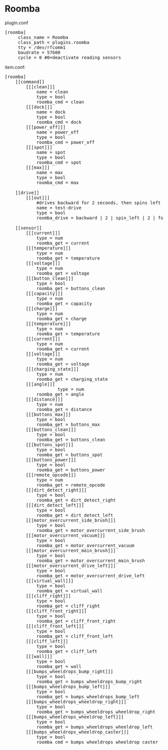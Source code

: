 Roomba
====

plugin.conf
<pre>
[roomba]
     class_name = Roomba
     class_path = plugins.roomba
     tty = /dev/rfcomm1
     baudrate = 57600
     cycle = 0 #0=deactivate reading sensors
</pre>


item.conf:
<pre>[roomba]
    [[command]]
        [[[clean]]]
            name = clean
            type = bool
            roomba_cmd = clean
        [[[dock]]]
            name = dock
            type = bool
            roomba_cmd = dock
        [[[power_off]]]
            name = power_off
            type = bool
            roomba_cmd = power_off
        [[[spot]]]
            name = spot
            type = bool
            roomba_cmd = spot
        [[[max]]]
            name = max
            type = bool
            roomba_cmd = max
            
    [[drive]]
        [[[out]]]
            #drives backward for 2 seconds, then spins left for 2 seconds, then drives forward for 3 seconds, then spins right for 3 seconds, then stops and starts to clean after 2 seconds
            name = test-drive
            type = bool
            roomba_drive = backward | 2 | spin_left | 2 | forward | 3 | spin_right | 3 | stop | 2 | clean
            
    [[sensor]]
        [[[current]]]
            type = num
            roomba_get = current
        [[[temperature]]]
            type = num
            roomba_get = temperature
        [[[voltage]]]
            type = num
            roomba_get = voltage
        [[[button_clean]]]
            type = bool
            roomba_get = buttons_clean
        [[[capacity]]]
            type = num
            roomba_get = capacity
        [[[charge]]]
            type = num
            roomba_get = charge
        [[[temperature]]]
            type = num
            roomba_get = temperature    
        [[[current]]]
            type = num
            roomba_get = current        
        [[[voltage]]]
            type = num
            roomba_get = voltage    
        [[[charging_state]]]
            type = num
            roomba_get = charging_state
        [[[angle]]]
                    type = num
            roomba_get = angle
        [[[distance]]]
            type = num
            roomba_get = distance
        [[[buttons_max]]]
            type = bool
            roomba_get = buttons_max
        [[[buttons_clean]]]
            type = bool
            roomba_get = buttons_clean
        [[[buttons_spot]]]
            type = bool
            roomba_get = buttons_spot
        [[[buttons_power]]]
            type = bool
            roomba_get = buttons_power
        [[[remote_opcode]]]
            type = num
            roomba_get = remote_opcode
        [[[dirt_detect_right]]]
            type = bool
            roomba_get = dirt_detect_right
        [[[dirt_detect_left]]]
            type = bool
            roomba_get = dirt_detect_left
        [[[motor_overcurrent_side_brush]]]
            type = bool
            roomba_get = motor_overcurrent_side_brush
        [[[motor_overcurrent_vacuum]]]
            type = bool
            roomba_get = motor_overcurrent_vacuum
        [[[motor_overcurrent_main_brush]]]
            type = bool
            roomba_get = motor_overcurrent_main_brush
        [[[motor_overcurrent_drive_left]]]
            type = bool
            roomba_get = motor_overcurrent_drive_left
        [[[virtual_wall]]]
            type = bool
            roomba_get = virtual_wall
        [[[cliff_right]]]
            type = bool
            roomba_get = cliff_right
        [[[cliff_front_right]]]
            type = bool
            roomba_get = cliff_front_right
        [[[cliff_front_left]]]
            type = bool
            roomba_get = cliff_front_left
        [[[cliff_left]]]
            type = bool
            roomba_get = cliff_left
        [[[wall]]]
            type = bool
            roomba_get = wall
        [[[bumps_wheeldrops_bump_right]]]
            type = bool
            roomba_get = bumps_wheeldrops_bump_right
        [[[bumps_wheeldrops_bump_left]]]
            type = bool
            roomba_get = bumps_wheeldrops_bump_left
        [[[bumps_wheeldrops_wheeldrop_right]]]
            type = bool
            roomba_get = bumps_wheeldrops_wheeldrop_right
        [[[bumps_wheeldrops_wheeldrop_left]]]
            type = bool
            roomba_get = bumps_wheeldrops_wheeldrop_left
        [[[bumps_wheeldrops_wheeldrop_caster]]]
            type = bool
            roomba_cmd = bumps_wheeldrops_wheeldrop_caster
</pre>
